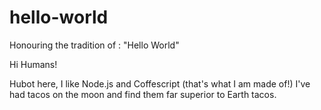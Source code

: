 # hello-world
Honouring the tradition of : "Hello World"

Hi Humans!

Hubot here, I like Node.js and Coffescript (that's what I am made of!)
I've had tacos on the moon and find them far superior to Earth tacos.
